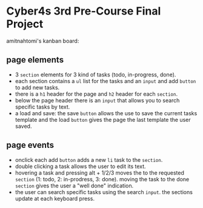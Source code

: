 # Cyber4s 3rd Pre-Course Final Project

   amitnahtomi's kanban board:
   ## page elements 
   - 3 `section` elements for 3 kind of tasks (todo, in-progress, done).
   - each section contains a `ul` list for the tasks and an `input` and add `button` to add new tasks.
   - there is a `h1` header for the page and `h2` header for each `section`.
   - below the page header there is an `input` that allows you to search specific tasks by text.
   - a load and save: the save `button` allows the use to save the current tasks template and the load `button` gives the page the last template the user saved.
   
   ## page events
   - onclick each add `button` adds a new `li` task to the `section`.
   - double clicking a task allows the user to edit its text.
   - hovering a task and pressing alt + 1/2/3 moves the to the requested `section` (1: todo, 2: in-prodress, 3: done). moving the task to the done `section` gives the user a "well done" indication.
   - the user can search specific tasks using the search `input`. the sections update at each keyboard press.
